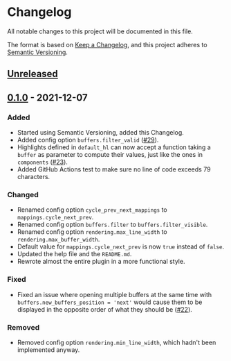 # Changelog

All notable changes to this project will be documented in this file.

The format is based on [Keep a Changelog], and this project adheres to
[Semantic Versioning].

## [Unreleased]

## [0.1.0] - 2021-12-07

### Added

- Started using Semantic Versioning, added this Changelog.
- Added config option `buffers.filter_valid`
  ([#29](https://github.com/noib3/cokeline.nvim/issues/29)).
- Highlights defined in `default_hl` can now accept a function taking a
  `buffer` as parameter to compute their values, just like the ones in
  `components` ([#23](https://github.com/noib3/cokeline.nvim/issues/23)).
- Added GitHub Actions test to make sure no line of code exceeds 79 characters.

### Changed

- Renamed config option `cycle_prev_next_mappings` to
  `mappings.cycle_next_prev`.
- Renamed config option `buffers.filter` to
  `buffers.filter_visible`.
- Renamed config option `rendering.max_line_width` to
  `rendering.max_buffer_width`.
- Default value for `mappings.cycle_next_prev` is now `true` instead of
  `false`.
- Updated the help file and the `README.md`.
- Rewrote almost the entire plugin in a more functional style.

### Fixed

- Fixed an issue where opening multiple buffers at the same time with
  `buffers.new_buffers_position = 'next'` would cause them to be displayed in
  the opposite order of what they should be
  ([#22](https://github.com/noib3/cokeline.nvim/issues/22#issuecomment-975955018)).

### Removed

- Removed config option `rendering.min_line_width`, which hadn't been
  implemented anyway.

[Semantic Versioning]: https://semver.org/spec/v2.0.0.html
[Keep a changelog]: https://keepachangelog.com/en/1.0.0/

[unreleased]: https://github.com/noib3/cokeline.nvim/compare/v0.1.0...HEAD
[0.1.0]: https://github.com/noib3/cokeline.nvim/releases/tag/v0.1.0

